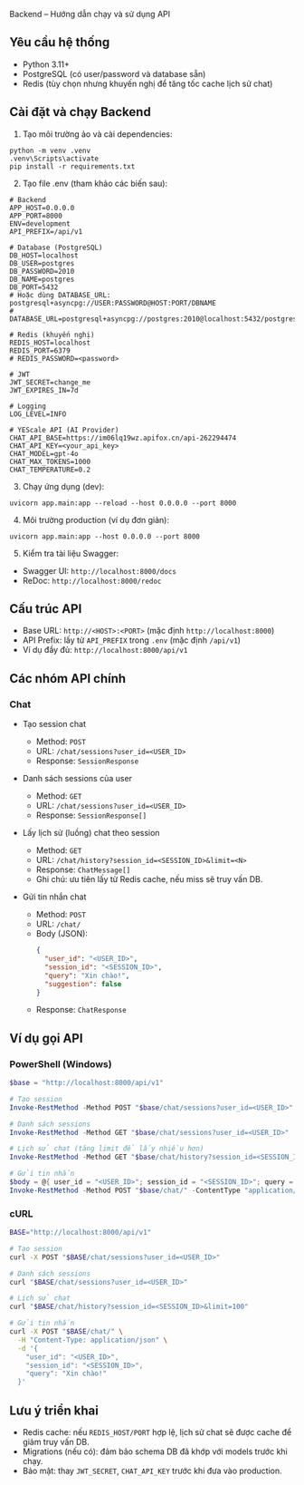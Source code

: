 Backend – Hướng dẫn chạy và sử dụng API

## Yêu cầu hệ thống

- Python 3.11+
- PostgreSQL (có user/password và database sẵn)
- Redis (tùy chọn nhưng khuyến nghị để tăng tốc cache lịch sử chat)

## Cài đặt và chạy Backend

1) Tạo môi trường ảo và cài dependencies:

```
python -m venv .venv
.venv\Scripts\activate
pip install -r requirements.txt
```

2) Tạo file .env (tham khảo các biến sau):

```
# Backend
APP_HOST=0.0.0.0
APP_PORT=8000
ENV=development
API_PREFIX=/api/v1

# Database (PostgreSQL)
DB_HOST=localhost
DB_USER=postgres
DB_PASSWORD=2010
DB_NAME=postgres
DB_PORT=5432
# Hoặc dùng DATABASE_URL: postgresql+asyncpg://USER:PASSWORD@HOST:PORT/DBNAME
# DATABASE_URL=postgresql+asyncpg://postgres:2010@localhost:5432/postgres

# Redis (khuyến nghị)
REDIS_HOST=localhost
REDIS_PORT=6379
# REDIS_PASSWORD=<password>

# JWT
JWT_SECRET=change_me
JWT_EXPIRES_IN=7d

# Logging
LOG_LEVEL=INFO

# YEScale API (AI Provider)
CHAT_API_BASE=https://im06lq19wz.apifox.cn/api-262294474
CHAT_API_KEY=<your_api_key>
CHAT_MODEL=gpt-4o
CHAT_MAX_TOKENS=1000
CHAT_TEMPERATURE=0.2
```

3) Chạy ứng dụng (dev):

```
uvicorn app.main:app --reload --host 0.0.0.0 --port 8000
```

4) Môi trường production (ví dụ đơn giản):

```
uvicorn app.main:app --host 0.0.0.0 --port 8000
```

5) Kiểm tra tài liệu Swagger:

- Swagger UI: `http://localhost:8000/docs`
- ReDoc: `http://localhost:8000/redoc`

## Cấu trúc API

- Base URL: `http://<HOST>:<PORT>` (mặc định `http://localhost:8000`)
- API Prefix: lấy từ `API_PREFIX` trong `.env` (mặc định `/api/v1`)
- Ví dụ đầy đủ: `http://localhost:8000/api/v1`

## Các nhóm API chính

### Chat

- Tạo session chat
  - Method: `POST`
  - URL: `/chat/sessions?user_id=<USER_ID>`
  - Response: `SessionResponse`

- Danh sách sessions của user
  - Method: `GET`
  - URL: `/chat/sessions?user_id=<USER_ID>`
  - Response: `SessionResponse[]`

- Lấy lịch sử (luồng) chat theo session
  - Method: `GET`
  - URL: `/chat/history?session_id=<SESSION_ID>&limit=<N>`
  - Response: `ChatMessage[]`
  - Ghi chú: ưu tiên lấy từ Redis cache, nếu miss sẽ truy vấn DB.

- Gửi tin nhắn chat
  - Method: `POST`
  - URL: `/chat/`
  - Body (JSON):
    ```json
    {
      "user_id": "<USER_ID>",
      "session_id": "<SESSION_ID>",
      "query": "Xin chào!",
      "suggestion": false
    }
    ```
  - Response: `ChatResponse`

## Ví dụ gọi API

### PowerShell (Windows)

```powershell
$base = "http://localhost:8000/api/v1"

# Tạo session
Invoke-RestMethod -Method POST "$base/chat/sessions?user_id=<USER_ID>"

# Danh sách sessions
Invoke-RestMethod -Method GET "$base/chat/sessions?user_id=<USER_ID>"

# Lịch sử chat (tăng limit để lấy nhiều hơn)
Invoke-RestMethod -Method GET "$base/chat/history?session_id=<SESSION_ID>&limit=100"

# Gửi tin nhắn
$body = @{ user_id = "<USER_ID>"; session_id = "<SESSION_ID>"; query = "Xin chào" } | ConvertTo-Json
Invoke-RestMethod -Method POST "$base/chat/" -ContentType "application/json" -Body $body
```

### cURL

```bash
BASE="http://localhost:8000/api/v1"

# Tạo session
curl -X POST "$BASE/chat/sessions?user_id=<USER_ID>"

# Danh sách sessions
curl "$BASE/chat/sessions?user_id=<USER_ID>"

# Lịch sử chat
curl "$BASE/chat/history?session_id=<SESSION_ID>&limit=100"

# Gửi tin nhắn
curl -X POST "$BASE/chat/" \
  -H "Content-Type: application/json" \
  -d '{
    "user_id": "<USER_ID>",
    "session_id": "<SESSION_ID>",
    "query": "Xin chào!"
  }'
```

## Lưu ý triển khai

- Redis cache: nếu `REDIS_HOST/PORT` hợp lệ, lịch sử chat sẽ được cache để giảm truy vấn DB.
- Migrations (nếu có): đảm bảo schema DB đã khớp với models trước khi chạy.
- Bảo mật: thay `JWT_SECRET`, `CHAT_API_KEY` trước khi đưa vào production.


